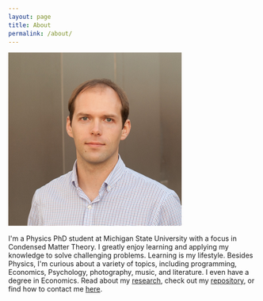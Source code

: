 ```yaml
---
layout: page
title: About
permalink: /about/
---
```

![Profile Picture](/assets/img_6067-3.png)

I'm a Physics PhD student at Michigan State University with a focus in Condensed Matter Theory.
I greatly enjoy learning and applying my knowledge to solve challenging problems. Learning is my lifestyle.
Besides Physics, I'm curious about a variety of topics, including  programming, Economics, Psychology, photography, music, and literature. I even have a degree in Economics. 
Read about my [research](/research/), check out my [repository](https://github.com/kmoskovtsev), or find how to contact me [here](/contact/).
